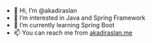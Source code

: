 - 👋 Hi, I’m @akadiraslan
- 👀 I’m interested in Java and Spring Framework
- 🌱 I’m currently learning Spring Boot
- 📫 You can reach me from [akadiraslan.me](http://akadiraslan.me/)

<!---
akadiraslan/akadiraslan is a ✨ special ✨ repository because its `README.md` (this file) appears on your GitHub profile.
You can click the Preview link to take a look at your changes.
--->
